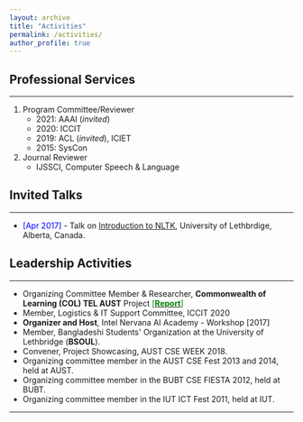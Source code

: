 ```yaml
---
layout: archive
title: "Activities"
permalink: /activities/
author_profile: true
---
```


## Professional Services
-------------------------

1. Program Committee/Reviewer
	- 2021: AAAI (*invited*) 
	- 2020: ICCIT 
	- 2019: ACL (*invited*), ICIET
	- 2015: SysCon
2. Journal Reviewer
	- IJSSCI, Computer Speech & Language

## Invited Talks
----------------
- <span style="color:Blue"> [Apr 2017] </span> - Talk on [Introduction to NLTK](https://tafseer-nayeem.github.io/files/Introduction_to_NLTK.pdf), University of Lethbrdige, Alberta, Canada. 

## Leadership Activities
------------------------
- Organizing Committee Member & Researcher, **Commonwealth of Learning (COL) TEL AUST** Project [<span style ="color:Green"> [**Report**] </span>](http://oasis.col.org/handle/11599/3220)
- Member, Logistics & IT Support Committee, ICCIT 2020
- **Organizer and Host**, Intel Nervana AI Academy - Workshop [2017]
- Member, Bangladeshi Students' Organization at the University of Lethbridge (**BSOUL**).
- Convener, Project Showcasing, AUST CSE WEEK 2018.
- Organizing committee member in the AUST CSE Fest 2013 and 2014, held at AUST.
- Organizing committee member in the BUBT CSE FIESTA 2012, held at BUBT.
- Organizing committee member in the IUT ICT Fest 2011, held at IUT. 

__________________________________________________